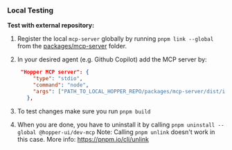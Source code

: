 ### Local Testing

**Test with external repository:**

1. Register the local `mcp-server` globally by running `pnpm link --global` from the [packages/mcp-server](/packages/mcp-server/) folder.
2. In your desired agent (e.g. Github Copilot) add the MCP server by:

   ```json
    "Hopper MCP server": {
        "type": "stdio",
        "command": "node",
        "args": ["PATH_TO_LOCAL_HOPPER_REPO/packages/mcp-server/dist/index.js"]
      },
   ```

3. To test changes make sure you run `pnpm build`
4. When you are done, you have to uninstall it by calling `pnpm uninstall --global @hopper-ui/dev-mcp`
   Note: Calling `pnpm unlink` doesn't work in this case. More info: <https://pnpm.io/cli/unlink>
